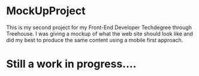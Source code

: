 # MockUpProject

This is my second project for my Front-End Developer Techdegree through Treehouse.
I was giving a mockup of what the web site should look like and did my best to produce the same content using a mobile first approach. 


# Still a work in progress....
